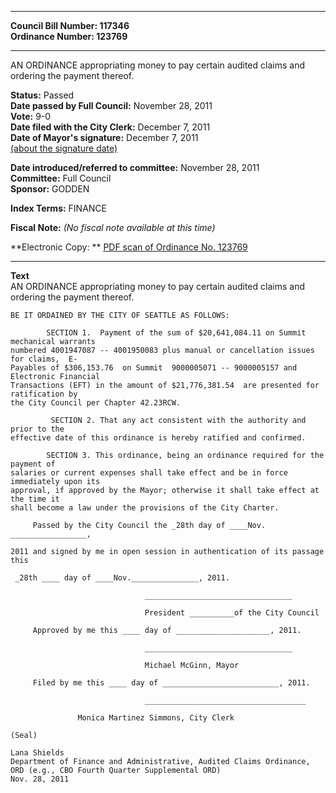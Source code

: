 * * * * *  
  
**Council Bill Number: [](#h0)[](#h2)117346**   
**Ordinance Number: 123769**  
  
* * * * *  
  
AN ORDINANCE appropriating money to pay certain audited claims and ordering the payment thereof.  
  
**Status:** Passed   
**Date passed by Full Council:** November 28, 2011   
**Vote:** 9-0   
**Date filed with the City Clerk:** December 7, 2011   
**Date of Mayor's signature:** December 7, 2011   
[(about the signature date)](/~public/approvaldate.htm)   
  
  
**Date introduced/referred to committee:** November 28, 2011   
**Committee:** Full Council   
**Sponsor:** GODDEN   
  
**Index Terms:** FINANCE  
  
**Fiscal Note:** *(No fiscal note available at this time)*  
  
**Electronic Copy: ** [PDF scan of Ordinance No. 123769](/~archives/Ordinances/Ord_123769.pdf)  
  
* * * * *  
  
**Text**  
    AN ORDINANCE  appropriating money to pay certain audited claims and  
    ordering the payment thereof.  
  
    BE IT ORDAINED BY THE CITY OF SEATTLE AS FOLLOWS:  
  
            SECTION 1.  Payment of the sum of $20,641,084.11 on Summit mechanical warrants  
    numbered 4001947087 -- 4001950083 plus manual or cancellation issues for claims,  E-  
    Payables of $306,153.76  on Summit  9000005071 -- 9000005157 and  Electronic Financial  
    Transactions (EFT) in the amount of $21,776,381.54  are presented for ratification by  
    the City Council per Chapter 42.23RCW.  
  
             SECTION 2. That any act consistent with the authority and prior to the  
    effective date of this ordinance is hereby ratified and confirmed.  
  
            SECTION 3. This ordinance, being an ordinance required for the payment of  
    salaries or current expenses shall take effect and be in force immediately upon its  
    approval, if approved by the Mayor; otherwise it shall take effect at the time it  
    shall become a law under the provisions of the City Charter.  
  
         Passed by the City Council the _28th day of ____Nov. _________________,  
  
    2011 and signed by me in open session in authentication of its passage this  
  
     _28th ____ day of ____Nov._______________, 2011.  
  
                                  _________________________________  
  
                                  President __________of the City Council  
  
         Approved by me this ____ day of _____________________, 2011.  
  
                                  _________________________________  
  
                                  Michael McGinn, Mayor  
  
         Filed by me this ____ day of __________________________, 2011.  
  
                                  ____________________________________  
  
                   Monica Martinez Simmons, City Clerk  
  
    (Seal)  
  
    Lana Shields  
    Department of Finance and Administrative, Audited Claims Ordinance,  
    ORD (e.g., CBO Fourth Quarter Supplemental ORD)  
    Nov. 28, 2011  
